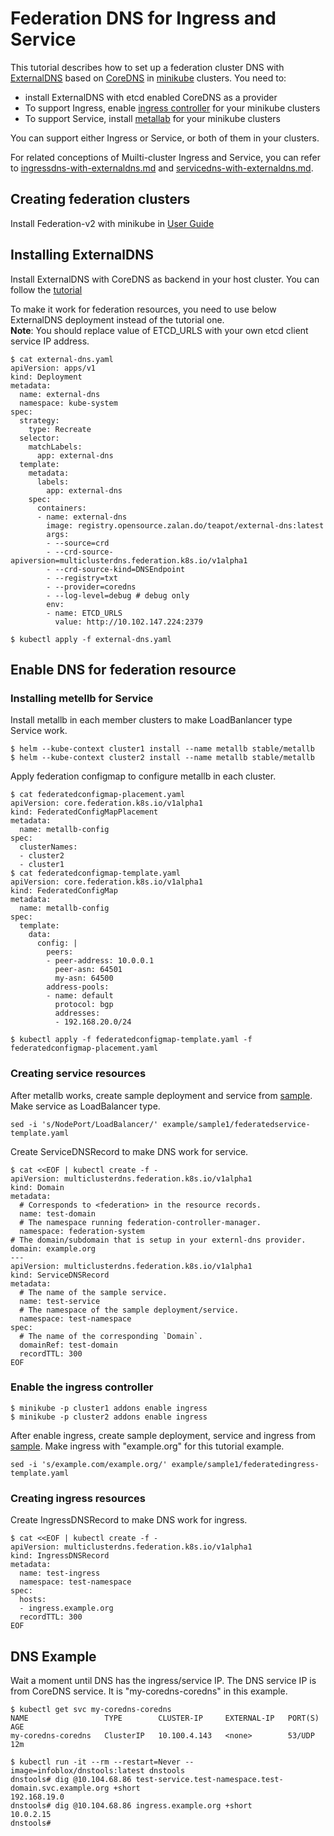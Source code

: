 # Federation DNS for Ingress and Service
This tutorial describes how to set up a federation cluster DNS with [ExternalDNS](https://github.com/kubernetes-incubator/external-dns/) based on [CoreDNS](https://github.com/coredns/coredns) in [minikube](https://github.com/kubernetes/minikube) clusters. You need to:
* install ExternalDNS with etcd enabled CoreDNS as a provider
* To support Ingress, enable [ingress controller](https://github.com/kubernetes/ingress-nginx) for your minikube clusters
* To support Service, install [metallab](https://github.com/google/metallb) for your minikube clusters  

You can support either Ingress or Service, or both of them in your clusters.


For related conceptions of Muilti-cluster Ingress and Service, you can refer to [ingressdns-with-externaldns.md](https://github.com/kubernetes-sigs/federation-v2/blob/master/docs/ingressdns-with-externaldns.md) and [servicedns-with-externaldns.md](https://github.com/kubernetes-sigs/federation-v2/blob/master/docs/servicedns-with-externaldns.md).

## Creating federation clusters
Install Federation-v2 with minikube in [User Guide](https://github.com/kubernetes-sigs/federation-v2/blob/master/docs/userguide.md)

## Installing ExternalDNS
Install ExternalDNS with CoreDNS as backend in your host cluster. You can follow the [tutorial](https://github.com/kubernetes-incubator/external-dns/blob/master/docs/tutorials/coredns.md)

To make it work for federation resources, you need to use below ExternalDNS deployment instead of the tutorial one.  
**Note**: You should replace value of ETCD_URLS with your own etcd client service IP address.
```
$ cat external-dns.yaml
apiVersion: apps/v1
kind: Deployment
metadata:
  name: external-dns
  namespace: kube-system
spec:
  strategy:
    type: Recreate
  selector:
    matchLabels:                                                                 
      app: external-dns
  template:
    metadata:
      labels:
        app: external-dns
    spec:
      containers:
      - name: external-dns
        image: registry.opensource.zalan.do/teapot/external-dns:latest
        args:
        - --source=crd
        - --crd-source-apiversion=multiclusterdns.federation.k8s.io/v1alpha1
        - --crd-source-kind=DNSEndpoint
        - --registry=txt
        - --provider=coredns
        - --log-level=debug # debug only
        env:
        - name: ETCD_URLS
          value: http://10.102.147.224:2379

$ kubectl apply -f external-dns.yaml
```
## Enable DNS for federation resource
### Installing metellb for Service
Install metallb in each member clusters to make LoadBanlancer type Service work.
```
$ helm --kube-context cluster1 install --name metallb stable/metallb
$ helm --kube-context cluster2 install --name metallb stable/metallb
```
Apply federation configmap to configure metallb in each cluster.
```
$ cat federatedconfigmap-placement.yaml
apiVersion: core.federation.k8s.io/v1alpha1
kind: FederatedConfigMapPlacement
metadata:
  name: metallb-config
spec:
  clusterNames:
  - cluster2
  - cluster1
$ cat federatedconfigmap-template.yaml
apiVersion: core.federation.k8s.io/v1alpha1
kind: FederatedConfigMap
metadata:
  name: metallb-config
spec:
  template:
    data:
      config: |
        peers:
        - peer-address: 10.0.0.1
          peer-asn: 64501
          my-asn: 64500
        address-pools:
        - name: default
          protocol: bgp
          addresses:
          - 192.168.20.0/24

$ kubectl apply -f federatedconfigmap-template.yaml -f federatedconfigmap-placement.yaml
```
### Creating service resources
After metallb works, create sample deployment and service from [sample](https://github.com/kubernetes-sigs/federation-v2/blob/master/docs/ingressdns-with-externaldns.md). Make service as LoadBalancer type.
```
sed -i 's/NodePort/LoadBalancer/' example/sample1/federatedservice-template.yaml
```

Create ServiceDNSRecord to make DNS work for service.
```
$ cat <<EOF | kubectl create -f -
apiVersion: multiclusterdns.federation.k8s.io/v1alpha1
kind: Domain
metadata:
  # Corresponds to <federation> in the resource records.
  name: test-domain
  # The namespace running federation-controller-manager.
  namespace: federation-system
# The domain/subdomain that is setup in your externl-dns provider.
domain: example.org
---
apiVersion: multiclusterdns.federation.k8s.io/v1alpha1
kind: ServiceDNSRecord
metadata:
  # The name of the sample service.
  name: test-service
  # The namespace of the sample deployment/service.
  namespace: test-namespace
spec:
  # The name of the corresponding `Domain`.
  domainRef: test-domain
  recordTTL: 300
EOF
```
### Enable the ingress controller
```
$ minikube -p cluster1 addons enable ingress
$ minikube -p cluster2 addons enable ingress
```

After enable ingress, create sample deployment, service and ingress from [sample](https://github.com/kubernetes-sigs/federation-v2/blob/master/docs/ingressdns-with-externaldns.md). Make ingress with "example.org" for this tutorial example.
```
sed -i 's/example.com/example.org/' example/sample1/federatedingress-template.yaml
```

### Creating ingress resources
Create IngressDNSRecord to make DNS work for ingress.
```
$ cat <<EOF | kubectl create -f -
apiVersion: multiclusterdns.federation.k8s.io/v1alpha1
kind: IngressDNSRecord
metadata:
  name: test-ingress
  namespace: test-namespace
spec:
  hosts:
  - ingress.example.org
  recordTTL: 300
EOF
```

## DNS Example
Wait a moment until DNS has the ingress/service IP. The DNS service IP is from CoreDNS service. It is "my-coredns-coredns" in this example.
```
$ kubectl get svc my-coredns-coredns
NAME                 TYPE        CLUSTER-IP     EXTERNAL-IP   PORT(S)   AGE
my-coredns-coredns   ClusterIP   10.100.4.143   <none>        53/UDP    12m

$ kubectl run -it --rm --restart=Never --image=infoblox/dnstools:latest dnstools
dnstools# dig @10.104.68.86 test-service.test-namespace.test-domain.svc.example.org +short
192.168.19.0
dnstools# dig @10.104.68.86 ingress.example.org +short
10.0.2.15
dnstools#
```
